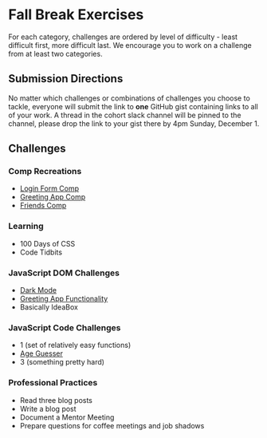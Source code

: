 # Fall Break Exercises

For each category, challenges are ordered by level of difficulty - least difficult first, more difficult last. We encourage you to work on a challenge from at least two categories.

## Submission Directions

No matter which challenges or combinations of challenges you choose to tackle, everyone will submit the link to **one** GitHub gist containing links to all of your work. A thread in the cohort slack channel will be pinned to the channel, please drop the link to your gist there by 4pm Sunday, December 1.

## Challenges

### Comp Recreations

- [Login Form Comp](https://github.com/turingschool/f1-fall-winter-breaks-exercises/blob/master/fall/comp-recreation-login.md)
- [Greeting App Comp](https://github.com/turingschool/f1-fall-winter-breaks-exercises/blob/master/fall/comp-recreation-greeting-app.md)
- [Friends Comp](https://github.com/turingschool/f1-fall-winter-breaks-exercises/blob/master/fall/comp-recreation-friends.md)

### Learning

- 100 Days of CSS
- Code Tidbits

### JavaScript DOM Challenges

- [Dark Mode](https://github.com/turingschool/f1-fall-winter-breaks-exercises/blob/master/fall/dom-dark-mode.md)
- [Greeting App Functionality](https://github.com/turingschool/f1-fall-winter-breaks-exercises/blob/master/fall/dom-greeting-app.md)
- Basically IdeaBox

### JavaScript Code Challenges

- 1 (set of relatively easy functions)
- [Age Guesser](https://github.com/turingschool/f1-fall-winter-breaks-exercises/blob/master/fall/code-age-guesser.md)
- 3 (something pretty hard)

### Professional Practices

- Read three blog posts
- Write a blog post
- Document a Mentor Meeting
- Prepare questions for coffee meetings and job shadows
